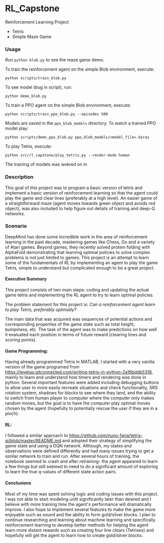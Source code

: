 # RL_Capstone
Reinforcement Learning Project
- Tetris
- Simple Maze Game

### Usage

Run `python blob.py` to see the maze game demo.

To train the reinforcement agent on the simple Blob environment, execute:
```
python scripts/train_blob.py
```

To see model (bug in script), run:
```
python demo_blob.py
```

To train a PPO agent on the simple Blob environment, execute:
```
python scripts/train_ppo_blob.py --episodes 500
```
Models are saved in the `ppo_blob_models` directory. To watch a trained PPO
model play:
```
python scripts/demo_ppo_blob.py ppo_blob_models/<model_file>.keras
```

To play Tetris, execute:
```
python src/rl_capstone/play_tetris.py --render-mode human
```

The training of models was wokred on in 


### Description

This goal of this project was to program a basic version of tetris and implement a basic version of reinforcement learning so that the agent could play the game and clear lines (preferably at a high level). An easier game of a straightforward maze (agent moves towards green object and avoids red object), was also included to help figure out details of training and deep-Q networks.

### Scenario

DeepMind has done some incredible work in the area of reinforcement learning in the past decade, mastering games like Chess, Go and a variety of Atari games. Beyond games, they recently solved protein folding with AlphaFold demonstrating that learning optimal policies to solve complex problems is not just limited to games. This project is an attempt to learn some of the fundamentals of RL by implementing an agent to play the game Tetris, simple to understand but complicated enough to be a great project.

#### Executive Summary

This project consists of two main steps: coding and updating the actual game tetris and implementing the RL agent to try to learn optimal policies. 

The problem statement for this project is: _Can a reinforcement agent learn to play Tetris, preferably optimally?_

The main data that was acquired was sequences of potential actions and corresponding properties of the game state such as total height, bumpiness,  etc. The task of the agent was to make predictions on how well it evaluated each position in terms of future reward (clearing lines and scoring points).


#### Game Programming: 
Having already programmed Tetris in MATLAB, I started with a very vanilla version of the game programed from https://levelup.gitconnected.com/writing-tetris-in-python-2a16bddb5318, mainly to learn and understand how timers and rendering was done in python. Several important features were added including debugging buttons to allow user to more easily recreate situations and check functionality, SRS rotation system, shadows for blocks to see where they land, and the ability to switch from human player to computer where the computer only makes random moves, but the goal is to have the computer play optimal moves chosen by the agent (hopefully to potentially rescue the user if they are in a pinch).


#### RL:

I followed a similar approach to https://github.com/nuno-faria/tetris-ai/blob/master/README.md and adopted their strategy of simplifying the game state and using a DQN network. Although, my states and observations were defined differently and had many issues trying to get a similar network to train and run. After several hours of training, the notebook seemed to crash and after retraining- the agent appeared to learn a few things but still seemed to need to do a significant amount of exploring to learn the true q-values of different state action pairs.


#### Conclusions
Most of my time was spent solving logic and coding issues with this project. I was not able to start modeling until significantly later than desired and I believe with more training time the agent's performance will dramatically improve. I also hope to implement several features to make the game more enjoyable such as sound and the ability to form gold/silver blocks. I plan to continue researching and learning about machine learning and specifically reinforcement learning to develop better methods for helping the agent learn more distant rewards such as creating four line clears (Tetrises) and hopefully will get the agent to learn how to create gold/silver blocks.

